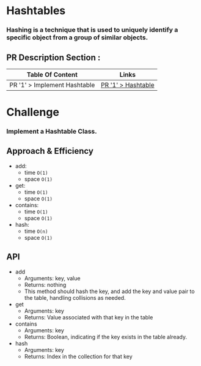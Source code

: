 # Hashtables
<!-- Short summary or background information -->
### Hashing is a technique that is used to uniquely identify a specific object from a group of similar objects.

## PR Description Section :

| Table Of Content                               | Links                                       |
| ---------------------------------------------- | ------------------------------------------- |
| PR '1' > Implement Hashtable                   | [PR '1' > Hashtable](https://github.com/RihanFoudeh/data-structures-and-algorithms/pull/29)|


# Challenge
<!-- Description of the challenge -->
### Implement a Hashtable Class.

## Approach & Efficiency
<!-- What approach did you take? Why? What is the Big O space/time for this approach? -->
* add: 
    - time `O(1)`
    - space `O(1)`
* get:
    - time `O(1)` 
    - space `O(1)`
* contains: 
    - time `O(1)` 
    - space `O(1)`
* hash: 
    - time `O(n)` 
    - space `O(1)`

## API
<!-- Description of each method publicly available in each of your hashtable -->
* add
    - Arguments: key, value
    - Returns: nothing
    - This method should hash the key, and add the key and value pair to the table, handling collisions as needed.
* get
    - Arguments: key
    - Returns: Value associated with that key in the table
* contains
    - Arguments: key
    - Returns: Boolean, indicating if the key exists in the table already.
* hash
    - Arguments: key
    - Returns: Index in the collection for that key


